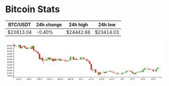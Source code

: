 # Bitcoin Stats

BTC/USDT|24h change|24h high|24h low|
|---|---|---|---|
|$23813.04|-0.40%|$24442.66|$23414.03|

<img src="./chart.svg">
